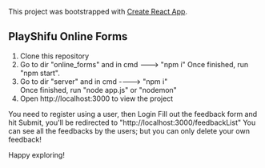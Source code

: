 This project was bootstrapped with [Create React App](https://github.com/facebook/create-react-app).

## PlayShifu Online Forms

1. Clone this repository
2. Go to dir "online_forms" and in cmd ---> "npm i" 
   Once finished, run "npm start".
3. Go to dir "server" and in cmd ----> "npm i"  
   Once finished, run "node app.js" or "nodemon"
4. Open http://localhost:3000 to view the project


You need to register using a user, then Login
Fill out the feedback form and hit Submit, you'll be redirected to "http://localhost:3000/feedbackList"
You can see all the feedbacks by the users; but you can only delete your own feedback! 

Happy exploring!
